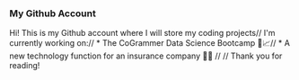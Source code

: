 ### My Github Account 


Hi! This is my Github account where I will store my coding projects//
I'm currently working on://
     *  The CoGrammer Data Science Bootcamp 🧪📈// 
     *  A new technology function for an insurance company 🚀💫 //
//
Thank you for reading!
